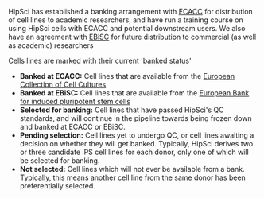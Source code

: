
HipSci has established a banking arrangement with [ECACC](https://www.phe-culturecollections.org.uk/) for distribution of cell
lines to academic researchers, and have run a training course on using HipSci
cells with ECACC and potential downstream users. We also have an agreement
with [EBiSC](http://www.ebisc.org/) for future distribution to commercial (as well as
academic) researchers

Cells lines are marked with their current 'banked status'

* **Banked at ECACC:** Cell lines that are available from the [European Collection of Cell Cultures](https://www.phe-culturecollections.org.uk/products/celllines/hipsci/index.jsp)
* **Banked at EBiSC:** Cell lines that are available from the [European Bank for induced pluripotent stem cells](http://www.ebisc.org/)
* **Selected for banking:** Cell lines that have passed HipSci's QC standards, and will continue in the pipeline towards being frozen down and banked at ECACC or EBiSC.
* **Pending selection:** Cell lines yet to undergo QC, or cell lines awaiting a decision on whether they will get banked. Typically, HipSci derives two or three candidate iPS cell lines for each donor, only one of which will be selected for banking.
* **Not selected:** Cell lines which will not ever be available from a bank. Typically, this means another cell line from the same donor has been preferentially selected.
